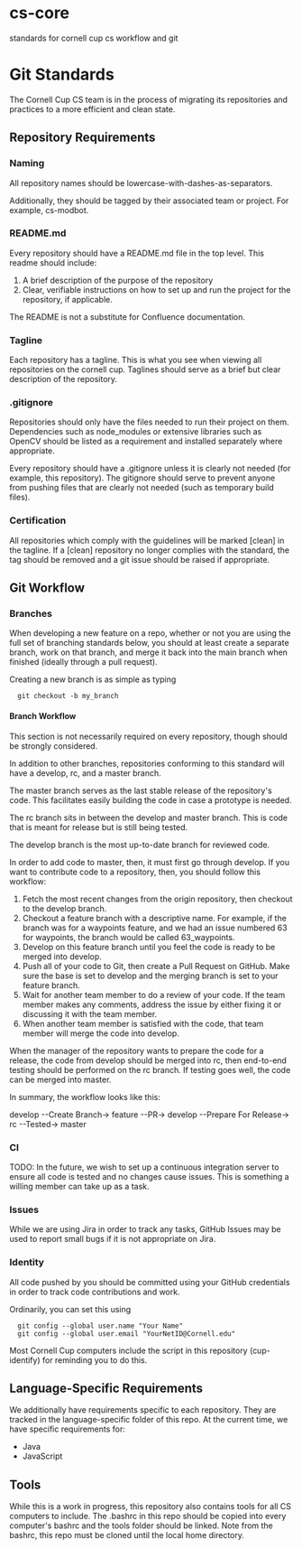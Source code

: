 # cs-core
standards for cornell cup cs workflow and git

# Git Standards
The Cornell Cup CS team is in the process of migrating its repositories and practices to a more efficient and clean state.

## Repository Requirements
### Naming
All repository names should be lowercase-with-dashes-as-separators.

Additionally, they should be tagged by their associated team or project.  For example, cs-modbot.
### README.md
Every repository should have a README.md file in the top level. This readme should include:

1. A brief description of the purpose of the repository
2. Clear, verifiable instructions on how to set up and run the project for the repository, if applicable.

The README is not a substitute for Confluence documentation.
### Tagline
Each repository has a tagline.  This is what you see when viewing all repositories on the cornell cup.  Taglines should serve as a brief but clear description of the repository.

### .gitignore
Repositories should only have the files needed to run their project on them.  Dependencies such as node_modules or extensive libraries such as OpenCV should be listed as a requirement and installed separately where appropriate.

Every repository should have a .gitignore unless it is clearly not needed (for example, this repository).  The gitignore should serve to prevent anyone from pushing files that are clearly not needed (such as temporary build files).

### Certification
All repositories which comply with the guidelines will be marked [clean] in the tagline.  If a [clean] repository no longer complies with the standard, the tag should be removed and a git issue should be raised if appropriate.

## Git Workflow

### Branches

When developing a new feature on a repo, whether or not you are using the full set of branching standards below, you should at least create a separate branch, work on that branch, and merge it back into the main branch when finished (ideally through a pull request).

Creating a new branch is as simple as typing

```
  git checkout -b my_branch
```

#### Branch Workflow
This section is not necessarily required on every repository, though should be strongly considered.

In addition to other branches, repositories conforming to this standard will have a develop, rc, and a master branch.

The master branch serves as the last stable release of the repository's code. This facilitates easily building the code in case a prototype is needed.

The rc branch sits in between the develop and master branch.  This is code that is meant for release but is still being tested.

The develop branch is the most up-to-date branch for reviewed code.

In order to add code to master, then, it must first go through develop.  If you want to contribute code to a repository, then, you should follow this workflow:

1. Fetch the most recent changes from the origin repository, then checkout to the develop branch.
2. Checkout a feature branch with a descriptive name.  For example, if the branch was for a waypoints feature, and we had an issue numbered 63 for waypoints, the branch would be called 63_waypoints.
3. Develop on this feature branch until you feel the code is ready to be merged into develop.
4. Push all of your code to Git, then create a Pull Request on GitHub.  Make sure the base is set to develop and the merging branch is set to your feature branch.
5. Wait for another team member to do a review of your code. If the team member makes any comments, address the issue by either fixing it or discussing it with the team member.
6. When another team member is satisfied with the code, that team member will merge the code into develop.

When the manager of the repository wants to prepare the code for a release, the code from develop should be merged into rc, then end-to-end testing should be performed on the rc branch.  If testing goes well, the code can be merged into master.

In summary, the workflow looks like this:

develop --Create Branch-> feature --PR-> develop --Prepare For Release-> rc --Tested-> master
### CI
TODO: In the future, we wish to set up a continuous integration server to ensure all code is tested and no changes cause issues. This is something a willing member can take up as a task.
### Issues
While we are using Jira in order to track any tasks, GitHub Issues may be used to report small bugs if it is not appropriate on Jira.

### Identity
All code pushed by you should be committed using your GitHub credentials in order to track code contributions and work.

Ordinarily, you can set this using 

```
  git config --global user.name "Your Name"
  git config --global user.email "YourNetID@Cornell.edu"
```

Most Cornell Cup computers include the script in this repository (cup-identify) for reminding you to do this.

## Language-Specific Requirements

We additionally have requirements specific to each repository. They are tracked in the language-specific folder of this repo. At the current time, we have specific requirements for:

- Java
- JavaScript

## Tools

While this is a work in progress, this repository also contains tools for all 
CS computers to include. The .bashrc in this repo should be copied into every
computer's bashrc and the tools folder should be linked. Note from the bashrc,
this repo must be cloned until the local home directory.
